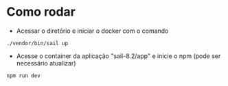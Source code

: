 <h1>Como rodar</h1>

* Acessar o diretório e iniciar o docker com o comando

`./vendor/bin/sail up`

* Acesse o container da aplicação "sail-8.2/app"  e inicie o npm (pode ser necessário atualizar)
  
`npm run dev`
